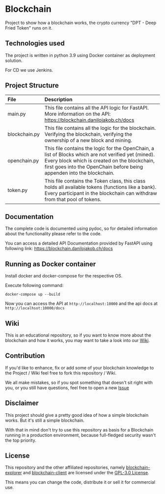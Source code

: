 # Blockchain
Project to show how a blockchain works, the crypto currency "DPT - Deep Fried Token" runs on it.

## Technologies used

The project is written in python 3.9 using Docker container as deployment solution.

For CD we use Jenkins.

## Project Structure

File | Description
:--- |:--- |
main.py | This file contains all the API logic for FastAPI. More information on the API: https://blockchain.danilojakob.ch/docs
blockchain.py | This file contains all the logic for the blockchain. Verifying the blockchain, verifying the ownership of a new block and mining.
openchain.py | This file contains the logic for the OpenChain, a list of Blocks which are not verified yet (mined). Every block which is created on the blockchain, first goes into the OpenChain before being appenden into the blockchain.
token.py | This file contains the Token class, this class holds all available tokens (functions like a bank). Every participant in the blockchain can withdraw from that pool of tokens.

## Documentation

The complete code is documented using pydoc, so for detailed information about the functionality please refer to the code.

You can access a detailed API Documentation provided by FastAPI using following link: https://blockchain.danilojakob.ch/docs


## Running as Docker container

Install docker and docker-compose for the respective OS.

Execute following command:
```shell
docker-compose up --build
```
Now you can access the API at ``http://localhost:10000`` and the api docs at ``http://localhsot:10000/docs``

## Wiki

This is an educational repository, so if you want to know more about the blockchain and how it works, you may want to take a look into our [Wiki](https://github.com/CodeAmaterasu/blockchain/wiki/It's-all-about-the-blockchain).

## Contribution

If you'd like to enhance, fix or add some of your blockchain knowledge to the Project / Wiki feel free to fork this repository / Wiki.

We all make mistakes, so if you spot something that doesn't sit right with you, or you still have questions, feel free to open a new [Issue](https://github.com/CodeAmaterasu/blockchain/issues)

## Disclaimer

This project should give a pretty good idea of how a simple blockchain works. But it's still a simple blockchain.

With that in mind don't try to use this repository as basis for a Blockchain running in a production environment, because full-fledged security wasn't the top priority.

## License

This repository and the other affiliated repositories, namely [blockchain-explorer](https://github.com/CodeAmaterasu/blockchain-explorer) and [blockchain-client](https://github.com/CodeAmaterasu/blockchain-client) are licensed under the [GPL-3.0 License](https://www.gnu.org/licenses/gpl-3.0.en.html).

This means you can change the code, distribute it or sell it for commercial use.
